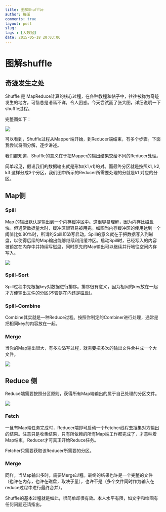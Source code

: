 ```yaml
---
title: 图解Shuffle
author: 梅溪
comments: true
layout: post
slug: 
tags : [大数据]
date: 2015-05-18 20:03:06
---
```


# 图解shuffle

## 奇迹发生之处

Shuffle 是 MapReduce计算的核心过程，在各种教程和帖子中，往往被称为奇迹发生的地方。可惜总是语焉不详，令人困惑。今天尝试画了张大图，详细说明一下shuffle过程。
<!--more-->
完整图如下：

<img style="mergin:5px;" src="/images/Shuffle.png">

可以看到，Shuffle过程从Mapper端开始，到Reducer端结束，有多个步骤。下面我尝试将图分解，逐步讲述。

我们都知道，Shuffle的意义在于把Mapper的输出结果交给不同的Reducer处理。

简单起见，假设我们的数据输出就是形如(k1,v1)的对。而最终分区就是按照k1, k2, k3 这样分成3个分区，我们图中所示的Reducer所需要处理的分就是k1 对应的分区。

## Map侧

### Spill

Map 的输出默认是输出到一个内存缓冲区中。这很容易理解，因为内存比磁盘快。但通常数据量大时，缓冲区很容易被用完。如图当内存缓冲区的使用达到一个阈值比如80%时，所谓的Spill即溢写启动。Spill的意义就在于把数据写入到磁盘，以使得后续的Map输出能够继续利用缓冲区。启动Spill时，已经写入的内容被锁定在内存中并持续写磁盘，同时原先的Map输出可以继续并行地往空闲内存写入。

<img style="mergin:5px;" src="/images/Spill.png">

### Spill-Sort

Spill过程中先根据key对数据进行排序。排序很有意义，因为相同的key放在一起才方便输出文件的分区(不管是在内还是磁盘)。

### Spill-Combine

Combine其实就是一种Reduce过程。按照你制定的Combiner进行处理，通常是把相同key的内容放在一起。

### Merge

当你的Map输出很大，有多次溢写过程，就需要把多次的输出文件合并成一个大文件。

<img style="mergin:5px;" src="/images/Spill-merge.png">

## Reduce 侧

Reduce端需要按照分区原则，获得所有Map端输出的属于自己处理的分区文件。

<img style="mergin:5px;" src="/images/fetch-merge.png">

### Fetch

一旦有Map端任务完成时，Reducer端即可启动一个Fetcher线程去搜集对方输出的结果。注意只是收集结果，只有所依赖的所有Map端工作都完成了，才意味着Map结束，Reducer才可真正开始Reduce任务。

Fetcher只需要获取该Reducer所需要的分区。

### Merge

同样，当Map输出多时，需要Merge过程。最终的结果也许是一个完整的文件（也许在内存，也许在磁盘，取决于量），也许不是（多个文件同时作为输入在reduce过程中进行最终合并）。

Shuffle的基本过程就是如此，很简单却很有效。本人水平有限，如文字和绘图有任何问题还请指出。
